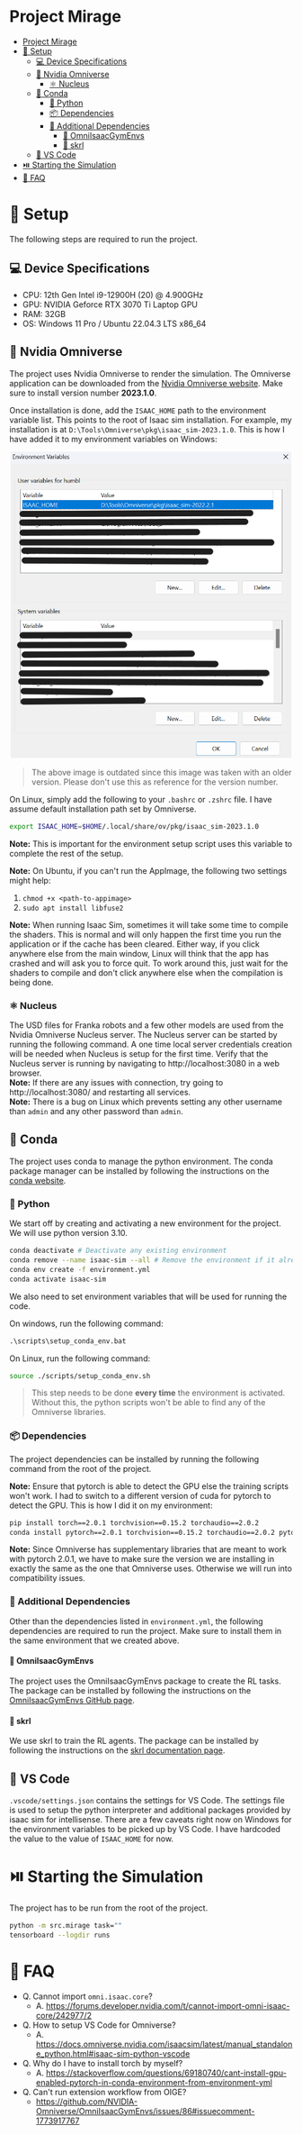 # Project Mirage

- [Project Mirage](#project-mirage)
- [🧪 Setup](#-setup)
  - [💻 Device Specifications](#-device-specifications)
  - [🦾 Nvidia Omniverse](#-nvidia-omniverse)
    - [⚛️ Nucleus](#️-nucleus)
  - [🌿 Conda](#-conda)
    - [🐍 Python](#-python)
    - [📦 Dependencies](#-dependencies)
    - [🔼 Additional Dependencies](#-additional-dependencies)
      - [🥇 OmniIsaacGymEnvs](#-omniisaacgymenvs)
      - [🥇 skrl](#-skrl)
  - [📂 VS Code](#-vs-code)
- [⏯️ Starting the Simulation](#️-starting-the-simulation)
- [📝 FAQ](#-faq)

# 🧪 Setup

The following steps are required to run the project.

## 💻 Device Specifications

- CPU: 12th Gen Intel i9-12900H (20) @ 4.900GHz
- GPU: NVIDIA Geforce RTX 3070 Ti Laptop GPU
- RAM: 32GB
- OS: Windows 11 Pro / Ubuntu 22.04.3 LTS x86_64

## 🦾 Nvidia Omniverse

The project uses Nvidia Omniverse to render the simulation. The Omniverse application can be downloaded from the [Nvidia Omniverse website](https://www.nvidia.com/en-us/design-visualization/omniverse/). Make sure to install version number **2023.1.0**.

Once installation is done, add the `ISAAC_HOME` path to the environment variable list. This points to the root of Isaac sim installation. For example, my installation is at `D:\Tools\Omniverse\pkg\isaac_sim-2023.1.0`. This is how I have added it to my environment variables on Windows:

<center>
<img src="./docs/images/env_vars.png" alt="Environment Variables" width="500"/>
</center>

> The above image is outdated since this image was taken with an older version. Please don't use this as reference for the version number.

On Linux, simply add the following to your `.bashrc` or `.zshrc` file. I have assume default installation path set by Omniverse.

```bash
export ISAAC_HOME=$HOME/.local/share/ov/pkg/isaac_sim-2023.1.0
```

**Note:** This is important for the environment setup script uses this variable to complete the rest of the setup.

**Note:** On Ubuntu, if you can't run the AppImage, the following two settings might help:

1. `chmod +x <path-to-appimage>`
2. `sudo apt install libfuse2`

**Note:** When running Isaac Sim, sometimes it will take some time to compile the shaders. This is normal and will only happen the first time you run the application or if the cache has been cleared. Either way, if you click anywhere else from the main window, Linux will think that the app has crashed and will ask you to force quit. To work around this, just wait for the shaders to compile and don't click anywhere else when the compilation is being done.

### ⚛️ Nucleus

The USD files for Franka robots and a few other models are used from the Nvidia Omniverse Nucleus server. The Nucleus server can be started by running the following command. A one time local server credentials creation will be needed when Nucleus is setup for the first time.
Verify that the Nucleus server is running by navigating to http://localhost:3080 in a web browser.  
**Note:** If there are any issues with connection, try going to http://localhost:3080/ and restarting all services.  
**Note:** There is a bug on Linux which prevents setting any other username than `admin` and any other password than `admin`.

## 🌿 Conda

The project uses conda to manage the python environment. The conda package manager can be installed by following the instructions on the [conda website](https://docs.conda.io/projects/conda/en/latest/user-guide/install/).

### 🐍 Python

We start off by creating and activating a new environment for the project. We will use python version 3.10.

```bash
conda deactivate # Deactivate any existing environment
conda remove --name isaac-sim --all # Remove the environment if it already exists
conda env create -f environment.yml
conda activate isaac-sim
```

We also need to set environment variables that will be used for running the code.

On windows, run the following command:

```cmd
.\scripts\setup_conda_env.bat
```

On Linux, run the following command:

```bash
source ./scripts/setup_conda_env.sh
```

> This step needs to be done **every time** the environment is activated. Without this, the python scripts won't be able to find any of the Omniverse libraries.

### 📦 Dependencies

The project dependencies can be installed by running the following command from the root of the project.

**Note:** Ensure that pytorch is able to detect the GPU else the training scripts won't work. I had to switch to a different version of cuda for pytorch to detect the GPU. This is how I did it on my environment:

```bash
pip install torch==2.0.1 torchvision==0.15.2 torchaudio==2.0.2
conda install pytorch==2.0.1 torchvision==0.15.2 torchaudio==2.0.2 pytorch-cuda=11.7 -c pytorch -c nvidia
```

**Note:** Since Omniverse has supplementary libraries that are meant to work with pytorch 2.0.1, we have to make sure the version we are installing in exactly the same as the one that Omniverse uses. Otherwise we will run into compatibility issues.

### 🔼 Additional Dependencies

Other than the dependencies listed in `environment.yml`, the following dependencies are required to run the project. Make sure to install them in the same environment that we created above.

#### 🥇 OmniIsaacGymEnvs

The project uses the OmniIsaacGymEnvs package to create the RL tasks. The package can be installed by following the instructions on the [OmniIsaacGymEnvs GitHub page](https://github.com/NVIDIA-Omniverse/OmniIsaacGymEnvs).

#### 🥇 skrl

We use skrl to train the RL agents. The package can be installed by following the instructions on the [skrl documentation page](https://skrl.readthedocs.io/en/latest/intro/installation.html#python-package-index-pypi).

## 📂 VS Code

`.vscode/settings.json` contains the settings for VS Code. The settings file is used to setup the python interpreter and additional packages provided by isaac sim for intellisense. There are a few caveats right now on Windows for the environment variables to be picked up by VS Code. I have hardcoded the value to the value of `ISAAC_HOME` for now.

# ⏯️ Starting the Simulation

The project has to be run from the root of the project.

```bash
python -m src.mirage task=""
tensorboard --logdir runs
```

# 📝 FAQ

- Q. Cannot import `omni.isaac.core`?
  - A. https://forums.developer.nvidia.com/t/cannot-import-omni-isaac-core/242977/2
- Q. How to setup VS Code for Omniverse?
  - A. https://docs.omniverse.nvidia.com/isaacsim/latest/manual_standalone_python.html#isaac-sim-python-vscode
- Q. Why do I have to install torch by myself?
  - A. https://stackoverflow.com/questions/69180740/cant-install-gpu-enabled-pytorch-in-conda-environment-from-environment-yml
- Q. Can't run extension workflow from OIGE?
  - https://github.com/NVIDIA-Omniverse/OmniIsaacGymEnvs/issues/86#issuecomment-1773917767
